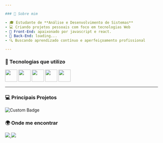 ```yaml
---

### 🧠 Sobre mim

- 🎓 Estudante de **Análise e Desenvolvimento de Sistemas**
- 💻 Criando projetos pessoais com foco em tecnologias Web
- 📌 Front-End: apaixonado por javascript e react.
- 📌 Back-End: loading...
- 🔍 Buscando aprendizado contínuo e aperfeiçoamento profissional

---
```


### 🚀 Tecnologias que utilizo

<div align="left">
  <img src="https://cdn.jsdelivr.net/gh/devicons/devicon/icons/html5/html5-original.svg" width="40" height="40"/>
  <img src="https://cdn.jsdelivr.net/gh/devicons/devicon/icons/css3/css3-original.svg" width="40" height="40"/>
  <img src="https://cdn.simpleicons.org/javascript/F7DF1E" width="40" height="40"/>
  <img src="https://cdn.jsdelivr.net/gh/devicons/devicon/icons/react/react-original.svg" width="40" height="40"/>
  <img src="https://cdn.jsdelivr.net/gh/devicons/devicon/icons/git/git-original.svg" width="40" height="40"/>
</div>

---

### 💻 Principais Projetos

![Custom Badge](https://img.shields.io/badge/custom-Azul?style=flat&logo=&logoColor=)


### 🌍 Onde me encontrar

<p align="left">
  <a href="https://github.com/eupedrobarbosa03" target="_blank">
    <img src="https://img.shields.io/badge/GitHub-181717?style=for-the-badge&logo=github&logoColor=white" />
  </a>
  <a href="https://www.linkedin.com/in/eupedrobarbosa/" target="_blank">
    <img src="https://img.shields.io/badge/LinkedIn-0077B5?style=for-the-badge&logo=linkedin&logoColor=white" />
  </a>
</p>



















